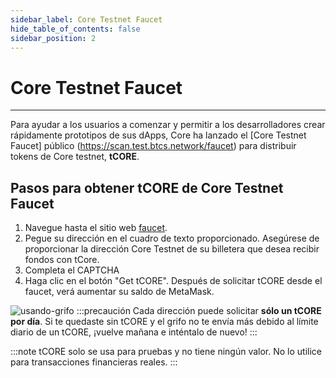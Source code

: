 ```yaml
---
sidebar_label: Core Testnet Faucet
hide_table_of_contents: false
sidebar_position: 2
---
```


# Core Testnet Faucet

---

Para ayudar a los usuarios a comenzar y permitir a los desarrolladores crear rápidamente prototipos de sus dApps, Core ha lanzado el [Core Testnet Faucet] público (https://scan.test.btcs.network/faucet) para distribuir tokens de Core testnet, **tCORE**.

## Pasos para obtener tCORE de Core Testnet Faucet

1. Navegue hasta el sitio web [faucet](https://scan.test.btcs.network/faucet).
2. Pegue su dirección en el cuadro de texto proporcionado. Asegúrese de proporcionar la dirección Core Testnet de su billetera que desea recibir fondos con tCore.
3. Completa el CAPTCHA
4. Haga clic en el botón "Get tCORE". Después de solicitar tCORE desde el faucet, verá aumentar su saldo de MetaMask.

![usando-grifo](../../static/img/faucet/faucet.png)
:::precaución
Cada dirección puede solicitar **sólo un tCORE por día**. Si te quedaste sin tCORE y el grifo no te envía más debido al límite diario de un tCORE, ¡vuelve mañana e inténtalo de nuevo!
:::

:::note
tCORE solo se usa para pruebas y no tiene ningún valor. No lo utilice para transacciones financieras reales.
:::
